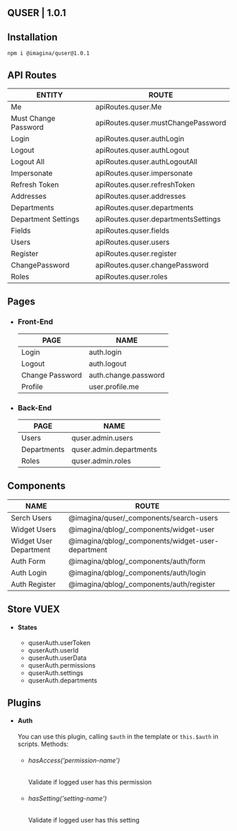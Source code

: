 ## QUSER  | 1.0.1

## Installation

`` npm i @imagina/quser@1.0.1 ``

## API Routes

| ENTITY  | ROUTE |
| ------------- | ------------- |
| Me | apiRoutes.quser.Me |
| Must Change Password | apiRoutes.quser.mustChangePassword |
| Login | apiRoutes.quser.authLogin |
| Logout | apiRoutes.quser.authLogout |
| Logout All | apiRoutes.quser.authLogoutAll |
| Impersonate | apiRoutes.quser.impersonate |
| Refresh Token | apiRoutes.quser.refreshToken |
| Addresses | apiRoutes.quser.addresses |
| Departments | apiRoutes.quser.departments |
| Department Settings | apiRoutes.quser.departmentsSettings |
| Fields | apiRoutes.quser.fields |
| Users | apiRoutes.quser.users |
| Register | apiRoutes.quser.register |
| ChangePassword | apiRoutes.quser.changePassword |
| Roles | apiRoutes.quser.roles |

## Pages
- ### Front-End

  | PAGE | NAME |
  | ------------- | ------------- |
  | Login | auth.login |
  | Logout | auth.logout |
  | Change Password | auth.change.password |
  | Profile | user.profile.me |
  
- ### Back-End

  | PAGE | NAME |
  | ------------- | ------------- |
  | Users | quser.admin.users |
  | Departments | quser.admin.departments |
  | Roles | quser.admin.roles |
  
## Components  

  | NAME | ROUTE |
  | ------------- | ------------- |
  | Serch Users | @imagina/quser/_components/search-users |
  | Widget Users | @imagina/qblog/_components/widget-user |
  | Widget User Department | @imagina/qblog/_components/widget-user-department |
  | Auth Form | @imagina/qblog/_components/auth/form |
  | Auth Login | @imagina/qblog/_components/auth/login |
  | Auth Register | @imagina/qblog/_components/auth/register |
  
## Store VUEX  
- #### States
  - quserAuth.userToken  
  - quserAuth.userId  
  - quserAuth.userData  
  - quserAuth.permissions  
  - quserAuth.settings  
  - quserAuth.departments  
  
## Plugins
- #### Auth  
    You can use this plugin, calling `$auth` in the template 
    or `this.$auth` in scripts. Methods:
    - ###### hasAccess('permission-name')
        Validate if logged user has this permission
    - ###### hasSetting('setting-name')
        Validate if logged user has this setting
